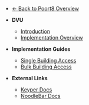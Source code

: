 - [← Back to Poort8 Overview](/)

- **DVU**
  - [Introduction](README.md)
  - [Implementation Overview](index.md)

- **Implementation Guides**
  - [Single Building Access](single-building.md)
  - [Bulk Building Access](bulk-buildings.md)

- **External Links**
  - [Keyper Docs](../keyper/)
  - [NoodleBar Docs](../noodlebar/)

